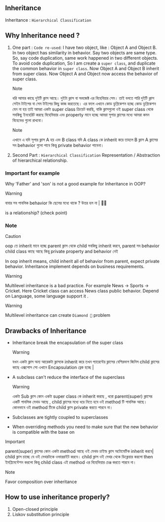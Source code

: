 ## Inheritance

Inheritance : `Hierarchical Classification`

## Why Inheritance need ?

1. One part : `Code re-used`:
   I have two object, like : Object A and Object B. In two object has similarity in behavior. Say two objects are same type. So, say code duplication, same work happened in two different objects. To avoid code duplication, So I am create a `super class`, and duplicate the common behavior in `super class`. Now Object A and Object B inherit from super class. Now Object A and Object now access the behavior of super class.

   > [!NOTE]
   > ধরি আমার কাছে দুইটি ক্লাস আছে। দুইটা ক্লাস বা অবজেক্ট এর বিহেবিয়ার সেম। তাই বলতে পারি দুইটি ক্লাস সেইম টাইপের বা সেম টাইপের কিছু কাজ করতেছে। এর ফলে এখানে কোড ডুপ্লিকেশন হচ্ছে কোড ডুপ্লিকেশন যেন না হয় তাই আমরা একটা super class ক্রিয়েট করছি, বাকি ক্লাসগুলো ওই super class থেকে সবকিছু ইনহেরিট করছে বিহেভিয়ার এবং property মানে হচ্ছে আমরা সুপার ক্লাসের মধ্যে আমরা কমন বিহেভের গুলো রাখবো।

   > [!NOTE]
   > এখানে এ যদি সুপার ক্লাস A হয় এবং B class যদি A class কে inherit করে তাহলে B ক্লাস A ক্লাসের সব behavior গুলো পাবে কিন্তু private behavior পাবেনা।

1. Second Part : `Hierarchical Classification` Representation / Abstraction of hierarchical relationship.

### Important for example

Why 'Father' and 'son' is not a good example for Inheritance in OOP?

> [!WARNING]
> বাবার সব পাবলিক behavior কি ছেলের মধ্যে থাকে ? উত্তর হল না | 🙂🙃

is a relationship? (check point)

### Note

> [!CAUTION]
> oop তে inherit মানে হচ্ছে parent ক্লাস থেকে child সবকিছু inherit করবে, parent সব behavior child class কাছে আছে কিন্তু private property and behavior নেই

In oop inherit means, child inherit all of behavior from parent, expect private behavior. Inheritance implement depends on business requirements.

> [!WARNING]
> Multilevel inheritance is a bad practice. For example News -> Sports -> Cricket. Here Cricket class can access News class public behavior. Depend on Language, some language support it .

> [!WARNING]
> Multilevel inheritance can create `Diamond 💎` problem

## Drawbacks of Inheritance

- Inheritance break the encapsulation of the super class

  > [!WARNING]
  > যখন একটা ক্লাস অন্য আরেকটা ক্লাসকে inherit করে তখন প্যারেন্টের ক্লাসের বেশিরভাগ জিনিস child ক্লাসের কাছে এক্সপোস সো এখানে Encapsulation ব্রেক হচ্ছে |

- A subclass can't reduce the interface of the superclass

  > [!WARNING]
  > একটা Sub ক্লাস কোন একটা super class কে inherit করছে , ধরো parent(super) ক্লাসের একটি পাবলিক মেথড আছে , child ক্লাসের মধ্যে ধরে নিতে হবে ওই method টি পাবলিক আছে। কোনভাবে ওই method টিকে child ক্লাস private করতে পারবে না।

- Subclasses are tightly coupled to superclasses

- When overriding methods you need to make sure that the new behavior is compatible with the base on

> [!IMPORTANT]
> parent(super) ক্লাসের কোন একটা method আছে ওই মেথড চাইল্ড ক্লাস অটোমেটিক inherit করবে| child ক্লাস চাচ্ছে যে ওই মেথরটাকে ওভাররাইট করবে। child ক্লাস ওই মেথর থেকে ডিক্লেয়ার করলো then ইমপ্লিমেন্টেশন করলো কিন্তু child class এই method এর বিহেভিয়ার চেঞ্জ করতে পারবে না।

> [!NOTE]
> Favor composition over inheritance

## How to use inheritance properly?

1. Open-closed principle
2. Liskov substitution principle
